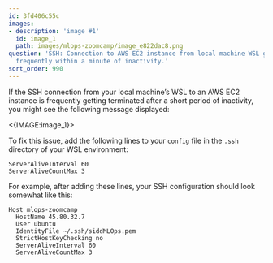 ```yaml
---
id: 3fd406c55c
images:
- description: 'image #1'
  id: image_1
  path: images/mlops-zoomcamp/image_e822dac8.png
question: 'SSH: Connection to AWS EC2 instance from local machine WSL getting terminated
  frequently within a minute of inactivity.'
sort_order: 990
---
```


If the SSH connection from your local machine’s WSL to an AWS EC2 instance is frequently getting terminated after a short period of inactivity, you might see the following message displayed:

<{IMAGE:image_1}>

To fix this issue, add the following lines to your `config` file in the `.ssh` directory of your WSL environment:

```
ServerAliveInterval 60
ServerAliveCountMax 3
```

For example, after adding these lines, your SSH configuration should look somewhat like this:

```
Host mlops-zoomcamp
  HostName 45.80.32.7
  User ubuntu
  IdentityFile ~/.ssh/siddMLOps.pem
  StrictHostKeyChecking no
  ServerAliveInterval 60
  ServerAliveCountMax 3
```